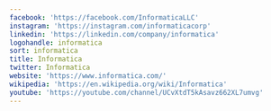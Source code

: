 ```yaml
---
facebook: 'https://facebook.com/InformaticaLLC'
instagram: 'https://instagram.com/informaticacorp'
linkedin: 'https://linkedin.com/company/informatica'
logohandle: informatica
sort: informatica
title: Informatica
twitter: Informatica
website: 'https://www.informatica.com/'
wikipedia: 'https://en.wikipedia.org/wiki/Informatica'
youtube: 'https://youtube.com/channel/UCvXtdT5kAsavz662XL7umvg'
---
```

